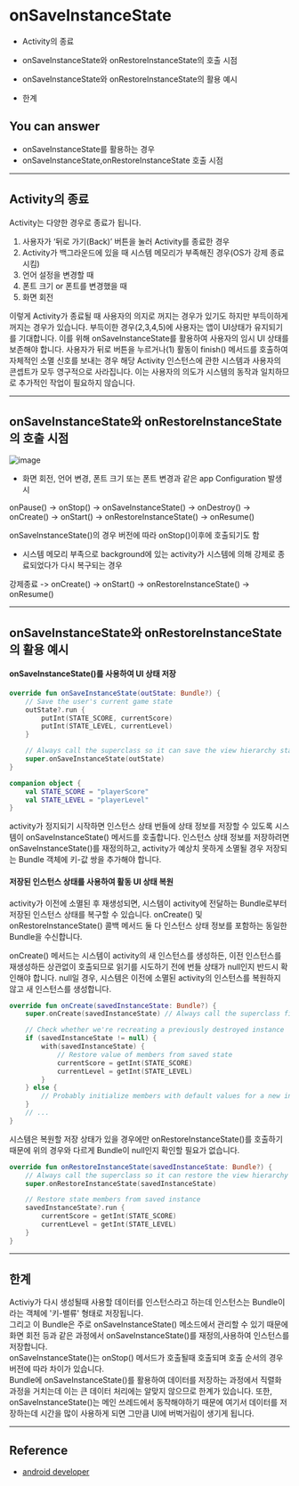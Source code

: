 # onSaveInstanceState
<!--Table of Contents-->
- Activity의 종료

- onSaveInstanceState와 onRestoreInstanceState의 호출 시점

- onSaveInstanceState와 onRestoreInstanceState의 활용 예시

- 한계

<!-- 어떤 질문을 대답할 수 있어야 하는지-->
## You can answer
- onSaveInstanceState를 활용하는 경우
- onSaveInstanceState,onRestoreInstanceState 호출 시점

<!--Contents-->

---
##  Activity의 종료
 Activity는 다양한 경우로 종료가 됩니다.
1. 사용자가 ‘뒤로 가기(Back)’ 버튼을 눌러 Activity를 종료한 경우
2. Activity가 백그라운드에 있을 때 시스템 메모리가 부족해진 경우(OS가 강제 종료시킴)
3. 언어 설정을 변경할 때
4. 폰트 크기 or 폰트를 변경했을 때
5. 화면 회전

이렇게 Activity가 종료될 때 사용자의 의지로 꺼지는 경우가 있기도 하지만 부득이하게 꺼지는 경우가 있습니다. 부득이한 경우(2,3,4,5)에 사용자는 앱이 UI상태가 유지되기를 기대합니다. 이를 위해 onSaveInstanceState를 활용하여 사용자의 임시 UI 상태를 보존해야 합니다. 사용자가 뒤로 버튼을 누르거나(1) 활동이 finish() 메서드를 호출하여 자체적인 소멸 신호를 보내는 경우 해당 Activity 인스턴스에 관한 시스템과 사용자의 콘셉트가 모두 영구적으로 사라집니다. 이는 사용자의 의도가 시스템의 동작과 일치하므로 추가적인 작업이 필요하지 않습니다.

---

##  onSaveInstanceState와 onRestoreInstanceState의 호출 시점

![image](https://user-images.githubusercontent.com/22022393/126908472-53a2b2f9-2c3b-4582-b471-996a0fbe11f9.png)  

- 화면 회전, 언어 변경, 폰트 크기 또는 폰트 변경과 같은 app Configuration 발생 시  

onPause() -> onStop() -> onSaveInstanceState() -> onDestroy() -> onCreate() -> onStart() -> onRestoreInstanceState() -> onResume()  

onSaveInstanceState()의 경우 버전에 따라 onStop()이후에 호출되기도 함  

- 시스템 메모리 부족으로 background에 있는 activity가 시스템에 의해 강제로 종료되었다가 다시 복구되는 경우  

강제종료 -> onCreate() -> onStart() -> onRestoreInstanceState() -> onResume()  

---

## onSaveInstanceState와 onRestoreInstanceState의 활용 예시  

#### onSaveInstanceState()를 사용하여 UI 상태 저장  
```kotlin
override fun onSaveInstanceState(outState: Bundle?) {
    // Save the user's current game state
    outState?.run {
        putInt(STATE_SCORE, currentScore)
        putInt(STATE_LEVEL, currentLevel)
    }

    // Always call the superclass so it can save the view hierarchy state
    super.onSaveInstanceState(outState)
}

companion object {
    val STATE_SCORE = "playerScore"
    val STATE_LEVEL = "playerLevel"
}
```
activity가 정지되기 시작하면 인스턴스 상태 번들에 상태 정보를 저장할 수 있도록 시스템이 onSaveInstanceState() 메서드를 호출합니다. 인스턴스 상태 정보를 저장하려면 onSaveInstanceState()를 재정의하고, activity가 예상치 못하게 소멸될 경우 저장되는 Bundle 객체에 키-값 쌍을 추가해야 합니다.  

#### 저장된 인스턴스 상태를 사용하여 활동 UI 상태 복원  

activity가 이전에 소멸된 후 재생성되면, 시스템이 activity에 전달하는 Bundle로부터 저장된 인스턴스 상태를 복구할 수 있습니다. onCreate() 및 onRestoreInstanceState() 콜백 메서드 둘 다 인스턴스 상태 정보를 포함하는 동일한 Bundle을 수신합니다.  

onCreate() 메서드는 시스템이 activity의 새 인스턴스를 생성하든, 이전 인스턴스를 재생성하든 상관없이 호출되므로 읽기를 시도하기 전에 번들 상태가 null인지 반드시 확인해야 합니다. null일 경우, 시스템은 이전에 소멸된 activity의 인스턴스를 복원하지 않고 새 인스턴스를 생성합니다.

```kotlin
override fun onCreate(savedInstanceState: Bundle?) {
    super.onCreate(savedInstanceState) // Always call the superclass first

    // Check whether we're recreating a previously destroyed instance
    if (savedInstanceState != null) {
        with(savedInstanceState) {
            // Restore value of members from saved state
            currentScore = getInt(STATE_SCORE)
            currentLevel = getInt(STATE_LEVEL)
        }
    } else {
        // Probably initialize members with default values for a new instance
    }
    // ...
}
```

시스템은 복원할 저장 상태가 있을 경우에만 onRestoreInstanceState()를 호출하기 때문에 위의 경우와 다르게 Bundle이 null인지 확인할 필요가 없습니다.  

```kotlin
override fun onRestoreInstanceState(savedInstanceState: Bundle?) {
    // Always call the superclass so it can restore the view hierarchy
    super.onRestoreInstanceState(savedInstanceState)

    // Restore state members from saved instance
    savedInstanceState?.run {
        currentScore = getInt(STATE_SCORE)
        currentLevel = getInt(STATE_LEVEL)
    }
}
```


---
## 한계
Activiy가 다시 생성될때 사용할 데이터를 인스턴스라고 하는데 인스턴스는 Bundle이라는 객체에 '키-밸류' 형태로 저장됩니다.  
그리고 이 Bundle은 주로 onSaveInstanceState() 메소드에서 관리할 수 있기 때문에 화면 회전 등과 같은 과정에서 onSaveInstanceState()를 재정의,사용하여 인스턴스를 저장합니다.  
onSaveInstanceState()는 onStop() 메서드가 호출될때 호출되며 호출 순서의 경우 버전에 따라 차이가 있습니다.  
Bundle에 onSaveInstanceState()를 활용하여 데이터를 저장하는 과정에서 직렬화 과정을 거치는데 이는 큰 데이터 처리에는 알맞지 않으므로 한계가 있습니다. 또한, onSaveInstanceState()는 메인 쓰레드에서 동작해야하기 때문에 여기서 데이터를 저장하는데 시간을 많이 사용하게 되면 그만큼 UI에 버벅거림이 생기게 됩니다.


---
## Reference
- [android developer](https://developer.android.com/guide/components/activities/activity-lifecycle#asem)
